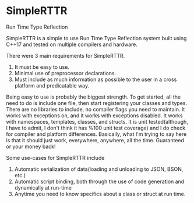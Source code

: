 # SimpleRTTR
Run Time Type Reflection

SimpleRTTR is a simple to use Run Time Type Reflection system built using C++17 and tested on multiple compilers and hardware.

There were 3 main requirements for SimpleRTTR.

1) It must be easy to use.
2) Minimal use of preprocessor declarations.
3) Must include as much information as possible to the user in a cross platform and predicatable way.

Being easy to use is probably the biggest strength. To get started, all the need to do is include one file, then start registering your classes and types. There are no libraries to include, no compiler flags you need to maintain. It works with exceptions on, and it works with exceptions disabled. It works with namespaces, templates, classes, and structs. It is unit tested(although, I have to admit, I don't think it has %100 unit test coverage) and I do check for compiler and platform differences. Basically, what I'm trying to say here is that it should just work, everywhere, anywhere, all the time. Guaranteed or your money back!

Some use-cases for SimpleRTTR include

1) Automatic serialization of data(loading and unloading to JSON, BSON, etc.)
2) Automatic script binding, both through the use of code generation and dynamically at run-time
3) Anytime you need to know specifics about a class or struct at run time.

